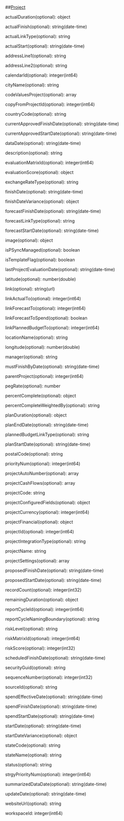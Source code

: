 ##[Project](Schemas/Project.json)

actualDuration(optional): object

actualFinish(optional): string(date-time)

actualLinkType(optional): string

actualStart(optional): string(date-time)

addressLine1(optional): string

addressLine2(optional): string

calendarId(optional): integer(int64)

cityName(optional): string

codeValuesProject(optional): array

copyFromProjectId(optional): integer(int64)

countryCode(optional): string

currentApprovedFinishDate(optional): string(date-time)

currentApprovedStartDate(optional): string(date-time)

dataDate(optional): string(date-time)

description(optional): string

evaluationMatrixId(optional): integer(int64)

evaluationScore(optional): object

exchangeRateType(optional): string

finishDate(optional): string(date-time)

finishDateVariance(optional): object

forecastFinishDate(optional): string(date-time)

forecastLinkType(optional): string

forecastStartDate(optional): string(date-time)

image(optional): object

isPSyncManaged(optional): boolean

isTemplateFlag(optional): boolean

lastProjectEvaluationDate(optional): string(date-time)

latitude(optional): number(double)

link(optional): string(url)

linkActualTo(optional): integer(int64)

linkForecastTo(optional): integer(int64)

linkForecastToSpend(optional): boolean

linkPlannedBudgetTo(optional): integer(int64)

locationName(optional): string

longitude(optional): number(double)

manager(optional): string

mustFinishByDate(optional): string(date-time)

parentProject(optional): integer(int64)

pegRate(optional): number

percentComplete(optional): object

percentCompleteWeightedBy(optional): string

planDuration(optional): object

planEndDate(optional): string(date-time)

plannedBudgetLinkType(optional): string

planStartDate(optional): string(date-time)

postalCode(optional): string

priorityNum(optional): integer(int64)

projectAutoNumber(optional): array

projectCashFlows(optional): array

projectCode: string

projectConfiguredFields(optional): object

projectCurrency(optional): integer(int64)

projectFinancial(optional): object

projectId(optional): integer(int64)

projectIntegrationType(optional): string

projectName: string

projectSettings(optional): array

proposedFinishDate(optional): string(date-time)

proposedStartDate(optional): string(date-time)

recordCount(optional): integer(int32)

remainingDuration(optional): object

reportCycleId(optional): integer(int64)

reportCycleNamingBoundary(optional): string

riskLevel(optional): string

riskMatrixId(optional): integer(int64)

riskScore(optional): integer(int32)

scheduledFinishDate(optional): string(date-time)

securityGuid(optional): string

sequenceNumber(optional): integer(int32)

sourceId(optional): string

spendEffectiveDate(optional): string(date-time)

spendFinishDate(optional): string(date-time)

spendStartDate(optional): string(date-time)

startDate(optional): string(date-time)

startDateVariance(optional): object

stateCode(optional): string

stateName(optional): string

status(optional): string

strgyPriorityNum(optional): integer(int64)

summarizedDataDate(optional): string(date-time)

updateDate(optional): string(date-time)

websiteUrl(optional): string

workspaceId: integer(int64)
